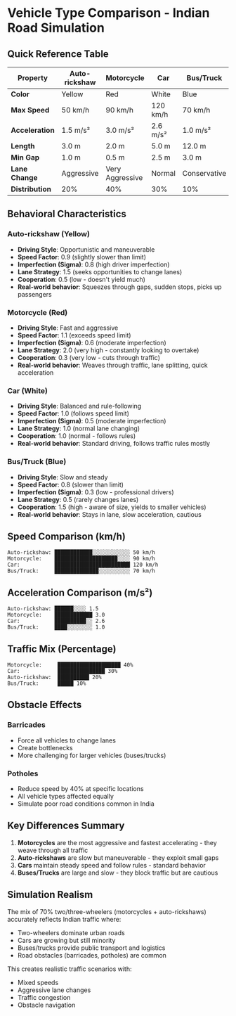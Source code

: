 # Vehicle Type Comparison - Indian Road Simulation

## Quick Reference Table

| Property | Auto-rickshaw | Motorcycle | Car | Bus/Truck |
|----------|--------------|------------|-----|-----------|
| **Color** | Yellow | Red | White | Blue |
| **Max Speed** | 50 km/h | 90 km/h | 120 km/h | 70 km/h |
| **Acceleration** | 1.5 m/s² | 3.0 m/s² | 2.6 m/s² | 1.0 m/s² |
| **Length** | 3.0 m | 2.0 m | 5.0 m | 12.0 m |
| **Min Gap** | 1.0 m | 0.5 m | 2.5 m | 3.0 m |
| **Lane Change** | Aggressive | Very Aggressive | Normal | Conservative |
| **Distribution** | 20% | 40% | 30% | 10% |

## Behavioral Characteristics

### Auto-rickshaw (Yellow)
- **Driving Style**: Opportunistic and maneuverable
- **Speed Factor**: 0.9 (slightly slower than limit)
- **Imperfection (Sigma)**: 0.8 (high driver imperfection)
- **Lane Strategy**: 1.5 (seeks opportunities to change lanes)
- **Cooperation**: 0.5 (low - doesn't yield much)
- **Real-world behavior**: Squeezes through gaps, sudden stops, picks up passengers

### Motorcycle (Red)
- **Driving Style**: Fast and aggressive
- **Speed Factor**: 1.1 (exceeds speed limit)
- **Imperfection (Sigma)**: 0.6 (moderate imperfection)
- **Lane Strategy**: 2.0 (very high - constantly looking to overtake)
- **Cooperation**: 0.3 (very low - cuts through traffic)
- **Real-world behavior**: Weaves through traffic, lane splitting, quick acceleration

### Car (White)
- **Driving Style**: Balanced and rule-following
- **Speed Factor**: 1.0 (follows speed limit)
- **Imperfection (Sigma)**: 0.5 (moderate imperfection)
- **Lane Strategy**: 1.0 (normal lane changing)
- **Cooperation**: 1.0 (normal - follows rules)
- **Real-world behavior**: Standard driving, follows traffic rules mostly

### Bus/Truck (Blue)
- **Driving Style**: Slow and steady
- **Speed Factor**: 0.8 (slower than limit)
- **Imperfection (Sigma)**: 0.3 (low - professional drivers)
- **Lane Strategy**: 0.5 (rarely changes lanes)
- **Cooperation**: 1.5 (high - aware of size, yields to smaller vehicles)
- **Real-world behavior**: Stays in lane, slow acceleration, cautious

## Speed Comparison (km/h)

```
Auto-rickshaw: ████████████░░░░░░░░░░░░ 50 km/h
Motorcycle:    ████████████████████░░░░ 90 km/h
Car:           ████████████████████████ 120 km/h
Bus/Truck:     ██████████████░░░░░░░░░░ 70 km/h
```

## Acceleration Comparison (m/s²)

```
Auto-rickshaw: ██████░░░░ 1.5
Motorcycle:    ████████████ 3.0
Car:           ██████████░░ 2.6
Bus/Truck:     ████░░░░░░░░ 1.0
```

## Traffic Mix (Percentage)

```
Motorcycle:     ████████████████████ 40%
Car:            ███████████████ 30%
Auto-rickshaw:  ██████████ 20%
Bus/Truck:      █████ 10%
```

## Obstacle Effects

### Barricades
- Force all vehicles to change lanes
- Create bottlenecks
- More challenging for larger vehicles (buses/trucks)

### Potholes
- Reduce speed by 40% at specific locations
- All vehicle types affected equally
- Simulate poor road conditions common in India

## Key Differences Summary

1. **Motorcycles** are the most aggressive and fastest accelerating - they weave through all traffic
2. **Auto-rickshaws** are slow but maneuverable - they exploit small gaps
3. **Cars** maintain steady speed and follow rules - standard behavior
4. **Buses/Trucks** are large and slow - they block traffic but are cautious

## Simulation Realism

The mix of 70% two/three-wheelers (motorcycles + auto-rickshaws) accurately reflects Indian traffic where:
- Two-wheelers dominate urban roads
- Cars are growing but still minority
- Buses/trucks provide public transport and logistics
- Road obstacles (barricades, potholes) are common

This creates realistic traffic scenarios with:
- Mixed speeds
- Aggressive lane changes
- Traffic congestion
- Obstacle navigation
